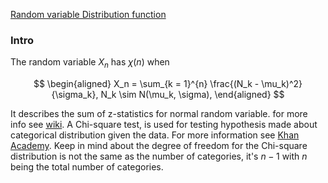 [Random variable Distribution function](../../AMATH%20561%20Probability%20Theory/Probability%20Basics/Random%20Variables%20as%20Measurable%20Functions.md)


### **Intro**

The random variable $X_n$ has $\chi(n)$ when 

$$
\begin{aligned}
    X_n = \sum_{k = 1}^{n} \frac{(N_k - \mu_k)^2}{\sigma_k}, N_k \sim N(\mu_k, \sigma), 
\end{aligned}
$$

It describes the sum of z-statistics for normal random variable. for more info see [wiki](https://en.wikipedia.org/wiki/Chi-squared_distribution). A Chi-square test, is used for testing hypothesis made about categorical distribution given the data. For more information see [Khan Academy](https://www.khanacademy.org/math/statistics-probability/inference-categorical-data-chi-square-tests/chi-square-goodness-of-fit-tests/v/pearson-s-chi-square-test-goodness-of-fit). Keep in mind about the degree of freedom for the Chi-square distribution is not the same as the number of categories, it's $n - 1$ with $n$ being the total number of categories. 

